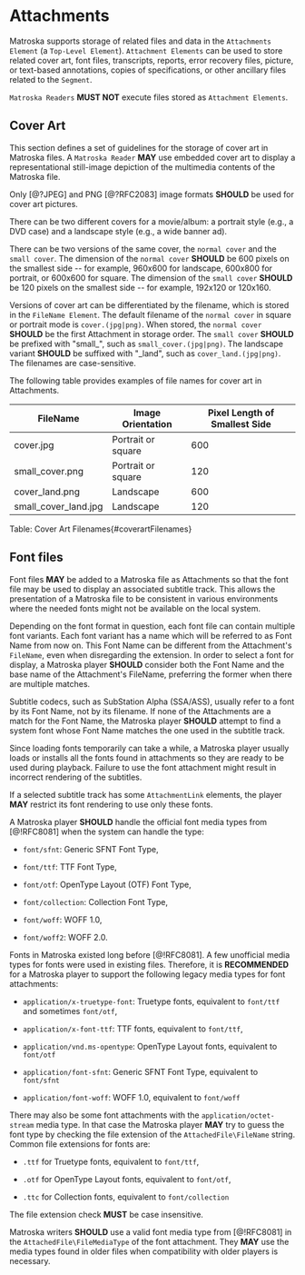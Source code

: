 # Attachments

Matroska supports storage of related files and data in the `Attachments Element`
(a `Top-Level Element`). `Attachment Elements` can be used to store related cover art,
font files, transcripts, reports, error recovery files, picture, or text-based annotations,
copies of specifications, or other ancillary files related to the `Segment`.

`Matroska Readers` **MUST NOT** execute files stored as `Attachment Elements`.

## Cover Art

This section defines a set of guidelines for the storage of cover art in Matroska files.
A `Matroska Reader` **MAY** use embedded cover art to display a representational
still-image depiction of the multimedia contents of the Matroska file.

Only [@?JPEG] and PNG [@?RFC2083] image formats **SHOULD** be used for cover art pictures.

There can be two different covers for a movie/album: a portrait style (e.g., a DVD case)
and a landscape style (e.g., a wide banner ad).

There can be two versions of the same cover, the `normal cover` and the `small cover`.
The dimension of the `normal cover` **SHOULD** be 600 pixels on the smallest side -- for example,
960x600 for landscape, 600x800 for portrait, or 600x600 for square. The dimension of
the `small cover` **SHOULD** be 120 pixels on the smallest side -- for example, 192x120 or 120x160.

Versions of cover art can be differentiated by the filename, which is stored in the
`FileName Element`. The default filename of the `normal cover` in square or portrait mode
is `cover.(jpg|png)`. When stored, the `normal cover` **SHOULD** be the first Attachment in
storage order. The `small cover` **SHOULD** be prefixed with "small_", such as
`small_cover.(jpg|png)`. The landscape variant **SHOULD** be suffixed with "\_land",
such as `cover_land.(jpg|png)`. The filenames are case-sensitive.

The following table provides examples of file names for cover art in Attachments.

| FileName             | Image Orientation  | Pixel Length of Smallest Side |
|----------------------|--------------------|-------------------------------|
| cover.jpg            | Portrait or square | 600                           |
| small_cover.png      | Portrait or square | 120                           |
| cover_land.png       | Landscape          | 600                           |
| small_cover_land.jpg | Landscape          | 120                           |
Table: Cover Art Filenames{#coverartFilenames}

## Font files

Font files **MAY** be added to a Matroska file as Attachments so that the font file may be used
to display an associated subtitle track. This allows the presentation of a Matroska file to be
consistent in various environments where the needed fonts might not be available on the local system.

Depending on the font format in question, each font file can contain multiple font variants.
Each font variant has a name which will be referred to as Font Name from now on.
This Font Name can be different from the Attachment's `FileName`, even when disregarding the extension.
In order to select a font for display, a Matroska player **SHOULD** consider both the Font Name
and the base name of the Attachment's FileName, preferring the former when there are multiple matches.

Subtitle codecs, such as SubStation Alpha (SSA/ASS), usually refer to a font by its Font Name, not
by its filename.
If none of the Attachments are a match for the Font Name, the Matroska player **SHOULD**
attempt to find a system font whose Font Name matches the one used in the subtitle track.

Since loading fonts temporarily can take a while, a Matroska player usually
loads or installs all the fonts found in attachments so they are ready to be used during playback.
Failure to use the font attachment might result in incorrect rendering of the subtitles.

If a selected subtitle track has some `AttachmentLink` elements, the player **MAY** restrict its font rendering to use only these fonts.

A Matroska player **SHOULD** handle the official font media types from [@!RFC8081] when the system can handle the type:

* `font/sfnt`: Generic SFNT Font Type,

* `font/ttf`: TTF Font Type,

* `font/otf`: OpenType Layout (OTF) Font Type,

* `font/collection`: Collection Font Type,

* `font/woff`: WOFF 1.0,

* `font/woff2`: WOFF 2.0.

Fonts in Matroska existed long before [@!RFC8081]. A few unofficial media types for fonts were used in existing files.
Therefore, it is **RECOMMENDED** for a Matroska player to support the following legacy media types for font attachments:

* `application/x-truetype-font`: Truetype fonts, equivalent to `font/ttf` and sometimes `font/otf`,

* `application/x-font-ttf`: TTF fonts, equivalent to `font/ttf`,

* `application/vnd.ms-opentype`: OpenType Layout fonts, equivalent to `font/otf`

* `application/font-sfnt`: Generic SFNT Font Type, equivalent to `font/sfnt`

* `application/font-woff`: WOFF 1.0, equivalent to `font/woff`


There may also be some font attachments with the `application/octet-stream` media type.
In that case the Matroska player **MAY** try to guess the font type by checking the file extension of the `AttachedFile\FileName` string.
Common file extensions for fonts are:

* `.ttf` for Truetype fonts, equivalent to `font/ttf`,

* `.otf` for OpenType Layout fonts, equivalent to `font/otf`,

* `.ttc` for Collection fonts, equivalent to `font/collection`

The file extension check **MUST** be case insensitive.

Matroska writers **SHOULD** use a valid font media type from [@!RFC8081] in the `AttachedFile\FileMediaType` of the font attachment.
They **MAY** use the media types found in older files when compatibility with older players is necessary.


